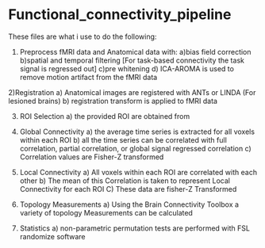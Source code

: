 # Functional_connectivity_pipeline
These files are what i use to do the following:

1) Preprocess fMRI data and Anatomical data with:
    a)bias field correction
    b)spatial and temporal filtering [For task-based connectivity the task signal is regressed out]
    c)pre whitening 
    d) ICA-AROMA is used to remove motion artifact from the fMRI data

2)Registration
  a) Anatomical images are registered with ANTs or LINDA (For lesioned brains)
  b) registration transform is applied to fMRI data

3) ROI Selection
  a) the provided ROI are obtained from 
  
  
4) Global Connectivity 
  a) the average time series is extracted for all voxels within each ROI
  b) all the time series can be correlated with full correlation, partial correlation, or global signal regressed correlation
  c) Correlation values are Fisher-Z transformed 

5) Local Connectivity 
  a) All voxels within each ROI are correlated with each other 
  b) The mean of this Correlation is taken to represent Local Connectivity for each ROI
  C) These data are fisher-Z Transformed 


6) Topology Measurements 
	a) Using the Brain Connectivity Toolbox a variety of topology Measurements can be calculated


7) Statistics 
	a) non-parametric permutation tests are performed with FSL randomize software 



